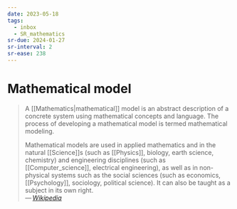 ```yaml
---
date: 2023-05-18
tags:
  - inbox
  - SR_mathematics
sr-due: 2024-01-27
sr-interval: 2
sr-ease: 238
---
```


# Mathematical model

> A [[Mathematics|mathematical]] model is an abstract description of a
> concrete system using mathematical concepts and language. The process of
> developing a mathematical model is termed mathematical modeling.
>
> Mathematical models are used in applied mathematics and in the natural
> [[Science]]s (such as [[Physics]], biology, earth science, chemistry) and
> engineering disciplines (such as [[Computer_science]], electrical
> engineering), as well as in non-physical systems such as the social
> sciences (such as economics, [[Psychology]], sociology, political
> science). It can also be taught as a subject in its own right.\
> — <cite>[Wikipedia](https://en.wikipedia.org/wiki/Mathematical_model)</cite>


